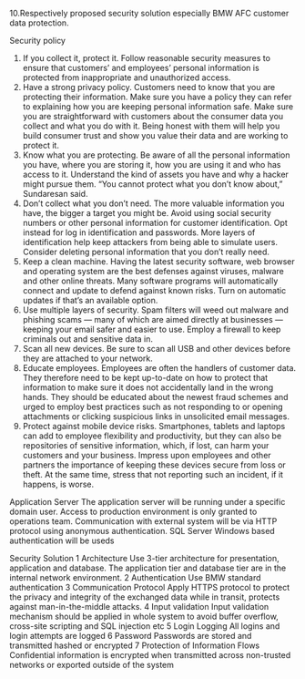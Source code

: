 10.Respectively proposed security solution especially BMW AFC customer data protection.

Security policy

1. If you collect it, protect it. Follow reasonable security measures to ensure that customers’ and employees’ personal information is protected from inappropriate and unauthorized access.
2. Have a strong privacy policy. Customers need to know that you are protecting their information. Make sure you have a policy they can refer to explaining how you are keeping personal information safe. Make sure you are straightforward with customers about the consumer data you collect and what you do with it. Being honest with them will help you build consumer trust and show you value their data and are working to protect it.
3. Know what you are protecting. Be aware of all the personal information you have, where you are storing it, how you are using it and who has access to it. Understand the kind of assets you have and why a hacker might pursue them. “You cannot protect what you don’t know about,” Sundaresan said.
4. Don’t collect what you don’t need. The more valuable information you have, the bigger a target you might be. Avoid using social security numbers or other personal information for customer identification. Opt instead for log in identification and passwords. More layers of identification help keep attackers from being able to simulate users. Consider deleting personal information that you don’t really need.
5. Keep a clean machine. Having the latest security software, web browser and operating system are the best defenses against viruses, malware and other online threats. Many software programs will automatically connect and update to defend against known risks. Turn on automatic updates if that’s an available option.
6. Use multiple layers of security. Spam filters will weed out malware and phishing scams — many of which are aimed directly at businesses — keeping your email safer and easier to use. Employ a firewall to keep criminals out and sensitive data in.
7. Scan all new devices. Be sure to scan all USB and other devices before they are attached to your network.
8. Educate employees. Employees are often the handlers of customer data. They therefore need to be kept up-to-date on how to protect that information to make sure it does not accidentally land in the wrong hands. They should be educated about the newest fraud schemes and urged to employ best practices such as not responding to or opening attachments or clicking suspicious links in unsolicited email messages.
9. Protect against mobile device risks. Smartphones, tablets and laptops can add to employee flexibility and productivity, but they can also be repositories of sensitive information, which, if lost, can harm your customers and your business. Impress upon employees and other partners the importance of keeping these devices secure from loss or theft. At the same time, stress that not reporting such an incident, if it happens, is worse.


Application Server 
  The application server will be running under a specific domain user. Access to production environment is only granted to operations team. Communication with external system will be via HTTP protocol using anonymous authentication.
SQL Server
  Windows based authentication will be useds

Security Solution
1
Architecture
Use 3-tier architecture for presentation, application and database.
The application tier and database tier are in the internal network environment.
2
Authentication
Use BMW standard authentication 
3
Communication Protocol
Apply HTTPS protocol to protect the privacy and integrity of the exchanged data while in transit, protects against man-in-the-middle attacks.
4
Input validation
Input validation mechanism should be applied in whole system to avoid buffer overflow, cross-site scripting and SQL injection etc
5
Login Logging
All logins and login attempts are logged
6
Password
Passwords are stored and transmitted hashed or encrypted
7
Protection of Information Flows
Confidential information is encrypted when transmitted across non-trusted networks or exported outside of the system
 
  